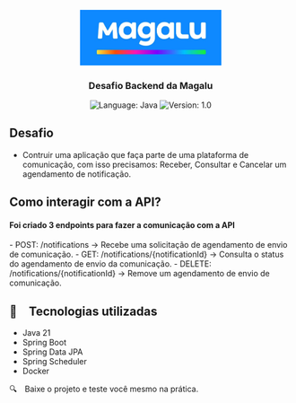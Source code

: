<p align="center" width="100%">
    <img width="50%" src="https://github.com/buildrun-tech/buildrun-desafio-backend-magalu/blob/main/images/logo-magalu.png"> 
</p>


<h3 align="center">
  Desafio Backend da Magalu
</h3>

<p align="center">

  <img alt="Language: Java" src="https://img.shields.io/badge/language-java-green">
  <img alt="Version: 1.0" src="https://img.shields.io/badge/version-1.0-yellowgreen">

</p>

## Desafio
- Contruir uma aplicação que faça parte de uma plataforma de comunicação, com isso precisamos: Receber, Consultar e Cancelar um agendamento de notificação.

## Como interagir com a API?
<h4>Foi criado 3 endpoints para fazer a comunicação com a API</h4>
- POST: /notifications -> Recebe uma solicitação de agendamento de envio de comunicação.
- GET: /notifications/{notificationId} -> Consulta o status do agendamento de envio da comunicação.
- DELETE: /notifications/{notificationId} -> Remove um agendamento de envio de comunicação.

## :rocket: Tecnologias utilizadas

* Java 21
* Spring Boot
* Spring Data JPA
* Spring Scheduler
* Docker

:mag: Baixe o projeto e teste você mesmo na prática.
